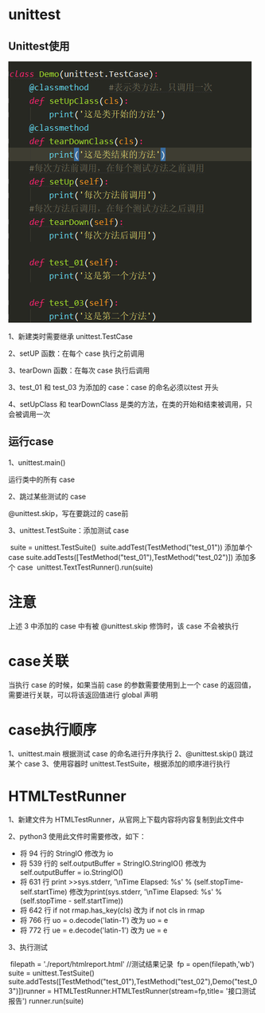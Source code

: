 # unittest

## Unittest使用

![使用unittest](../images/使用unittest.png)

1、新建类时需要继承 unittest.TestCase

2、setUP 函数：在每个 case 执行之前调用

3、tearDown 函数：在每次 case 执行后调用

3、test_01 和 test_03 为添加的 case：case  的命名必须以test 开头

4、setUpClass 和 tearDownClass 是类的方法，在类的开始和结束被调用，只会被调用一次

## 运行case

1、unittest.main()

运行类中的所有 case

2、跳过某些测试的 case

@unittest.skip，写在要跳过的 case前

3、unittest.TestSuite：添加测试 case

​    suite = unittest.TestSuite()
​    suite.addTest(TestMethod("test_01"))      添加单个 case
​    suite.addTests([TestMethod("test_01"),TestMethod("test_02")])   添加多个 case
​    unittest.TextTestRunner().run(suite)

# 注意

上述 3 中添加的 case 中有被 @unittest.skip 修饰时，该 case 不会被执行

# case关联

当执行 case 的时候，如果当前 case 的参数需要使用到上一个 case 的返回值，需要进行关联，可以将该返回值进行 global 声明



# case执行顺序

1、unittest.main 根据测试 case 的命名进行升序执行
2、@unittest.skip() 跳过某个 case
3、使用容器时 unittest.TestSuite，根据添加的顺序进行执行

# HTMLTestRunner

1、新建文件为 HTMLTestRunner，从官网上下载内容将内容复制到此文件中

2、python3 使用此文件时需要修改，如下：

+ 将 94 行的 StringIO 修改为 io
+ 将 539 行的 self.outputBuffer = StringIO.StringIO() 修改为 self.outputBuffer = io.StringIO()
+ 将 631 行 print >>sys.stderr, '\nTime Elapsed: %s' % (self.stopTime-self.startTime) 修改为print(sys.stderr, '\nTime Elapsed: %s' % (self.stopTime - self.startTime))
+ 将 642 行 if not rmap.has_key(cls) 改为 if not cls in rmap 
+ 将 766 行 uo = o.decode('latin-1')  改为 uo = e
+ 将 772 行 ue = e.decode('latin-1') 改为 ue = e

3、执行测试

​    filepath = './report/htmlreport.html'     //测试结果记录
​    fp = open(filepath,'wb')
​    suite = unittest.TestSuite()
​    suite.addTests([TestMethod("test_01"),TestMethod("test_02"),Demo("test_03")])
​    runner = HTMLTestRunner.HTMLTestRunner(stream=fp,title= '接口测试报告')
​    runner.run(suite)
